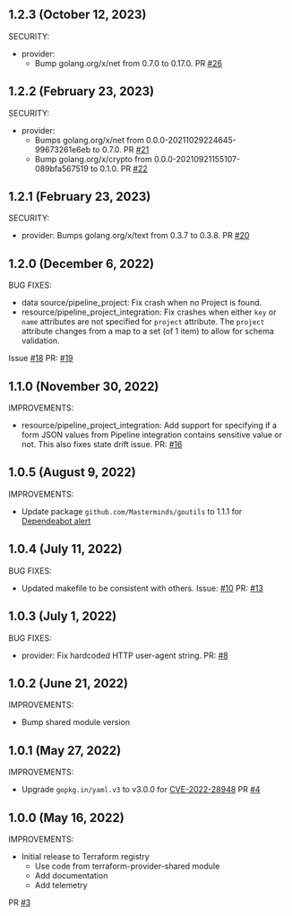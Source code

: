 ## 1.2.3 (October 12, 2023)

SECURITY:
* provider:
  * Bump golang.org/x/net from 0.7.0 to 0.17.0. PR [#26](https://github.com/jfrog/terraform-provider-pipeline/pull/26)

## 1.2.2 (February 23, 2023)

SECURITY:
* provider:
  * Bumps golang.org/x/net from 0.0.0-20211029224645-99673261e6eb to 0.7.0. PR [#21](https://github.com/jfrog/terraform-provider-pipeline/pull/21)
  * Bump golang.org/x/crypto from 0.0.0-20210921155107-089bfa567519 to 0.1.0. PR [#22](https://github.com/jfrog/terraform-provider-pipeline/pull/22)

## 1.2.1 (February 23, 2023)

SECURITY:
* provider: Bumps golang.org/x/text from 0.3.7 to 0.3.8. PR [#20](https://github.com/jfrog/terraform-provider-pipeline/pull/20)

## 1.2.0 (December 6, 2022)

BUG FIXES:
* data source/pipeline_project: Fix crash when no Project is found.
* resource/pipeline_project_integration: Fix crashes when either `key` or `name` attributes are not specified for `project` attribute. The `project` attribute changes from a map to a set (of 1 item) to allow for schema validation.

Issue [#18](https://github.com/jfrog/terraform-provider-pipeline/issues/18) PR: [#19](https://github.com/jfrog/terraform-provider-pipeline/pull/19)

## 1.1.0 (November 30, 2022)

IMPROVEMENTS:

* resource/pipeline_project_integration: Add support for specifying if a form JSON values from Pipeline integration contains sensitive value or not. This also fixes state drift issue. PR: [#16](https://github.com/jfrog/terraform-provider-pipeline/pull/16)

## 1.0.5 (August 9, 2022)

IMPROVEMENTS:

* Update package `github.com/Masterminds/goutils` to 1.1.1 for [Dependeabot alert](https://github.com/jfrog/terraform-provider-pipeline/security/dependabot/3)

## 1.0.4 (July 11, 2022)

BUG FIXES:

* Updated makefile to be consistent with others. Issue: [#10](https://github.com/jfrog/terraform-provider-pipeline/issues/10) PR: [#13](https://github.com/jfrog/terraform-provider-pipeline/pull/13)

## 1.0.3 (July 1, 2022)

BUG FIXES:

* provider: Fix hardcoded HTTP user-agent string. PR: [#8](https://github.com/jfrog/terraform-provider-pipeline/pull/8)

## 1.0.2 (June 21, 2022)

IMPROVEMENTS:

* Bump shared module version

## 1.0.1 (May 27, 2022)

IMPROVEMENTS:

* Upgrade `gopkg.in/yaml.v3` to v3.0.0 for [CVE-2022-28948](https://nvd.nist.gov/vuln/detail/CVE-2022-28948) PR [#4](https://github.com/jfrog/terraform-provider-pipeline/pull/4)

## 1.0.0 (May 16, 2022)

IMPROVEMENTS:

* Initial release to Terraform registry
  * Use code from terraform-provider-shared module
  * Add documentation
  * Add telemetry

PR [#3](https://github.com/jfrog/terraform-provider-pipeline/pull/3)
